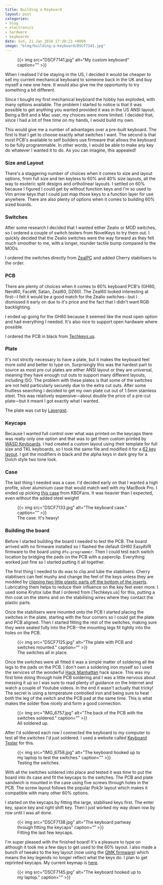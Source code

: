 ```yaml
---
title: Building a Keyboard
layout: post
categories:
- blog
- electronics
- hardware
- keyboards
date: Sun, 21 Jan 2018 17:38:21 +0000
image: "blog/building-a-keyboard/DSCF7141.jpg"
---
```


<figure>
  {{< img src="DSCF7141.jpg" alt="My custom keyboard" caption="" >}}

</figure>

When I realised I'd be staying in the US, I decided it would be cheaper to sell
my current mechanical keyboard to someone back in the UK and buy myself a new
one here. It would also give me the opportunity to try something a bit
different.

<!--more-->

Since I bought my first mechanical keyboard the hobby has exploded, with many
options available. The problem I started to notice is that it was possible to
get anything you wanted provided it was in the US ANSI layout. Being a Brit and
a Mac user, my choices were more limited. I decided that, since I had a lot of
free time on my hands, I would build my own.

This would give me a number of advantages over a pre-built keyboard. The first
is that I get to choose exactly what switches I want. The second is that most
PCB's available to self builders use firmware that allows the keyboard to be
fully programmable. In other words, I would be able to make any key do whatever
I wanted it to do. As you can imagine, this appealed!

### Size and Layout

There's a staggering number of choices when it comes to size and layout options,
from full size and ten keyless to 60% and 40% size layouts, all the way to
esoteric split designs and ortholinear layouts. I settled on 60% because
I figured I could get by without function keys and I'm so used to Vim arrow keys
that I could just map those keys to a function layer for use anywhere. There are
also plenty of options when it comes to building 60% sized boards.

### Switches

After some research I decided that I wanted either Zealio or MOD switches, so
I ordered a couple of switch testers from NovelKeys to try them out. I quickly
decided that the Zealio switches were the way forward as they felt much smoother
to me, with a longer, rounder tactile bump compared to the MODs.

I ordered the switches directly from
[ZealPC](https://zealpc.net/collections/switches/products/zealio) and added
Cherry stabilisers to the order.

### PCB

There are plenty of choices when it comes to 60% keyboard PCB's (GH60, Nerd60,
FaceW, Satan, Zeal60, DZ60). The Zeal60 looked interesting at first--I felt it
would be a good match for the Zealio switches--but I dismissed it early on due
to it's price and the fact that I didn't want RGB backlighting.

I ended up going for the GH60 because it seemed like the most open option and
had everything I needed. It's also nice to support open hardware where possible.

I ordered the PCB in black from
[Techkeys.us](https://techkeys.us/collections/accessories/products/gh60).

### Plate

It's not strictly necessary to have a plate, but it makes the keyboard feel more
solid and better to type on. Surprisingly this was the hardest part to source as
most pre cut plates are either ANSI layout or they are universal, meaning they
have enough cut outs to support many different layouts, including ISO. The
problem with these plates is that some of the switches are not held particularly
securely due to the extra cut outs. After some fruitless searching I decided to
get my own plate cut out of 1.5mm stainless steel. This was relatively
expensive—about double the price of a pre-cut plate—but it meant I got exactly
what I wanted.

The plate was cut by [Lasergist](http://lasergist.com).

### Keycaps

Because I wanted full control over what was printed on the keycaps there was
really only one option and that was to get them custom printed by [WASD
Keyboards](http://www.wasdkeyboards.com/index.php/products/keycap-set/62-key-cherry-mx-keycap-set.html).
I had created a custom layout using their template for full size and TKL
keyboards, so I took the same file and modified it for a
[62 key layout](https://github.com/danbee/wasd-mac-uk-layout/pull/2). I got the
modifiers in black and the alpha keys in dark grey for a Dolch style two tone
look.

### Case

The last thing I needed was a case. I'd decided early on that I wanted a high
profile, silver aluminium case that would match well with my MacBook Pro.
I ended up picking [this case](https://kbdfans.myshopify.com/products/mechanical-keyboard-shell-anode-aluminum-shell-gh60-poker-60-mechanical-keyboard-shell?variant=36017578253)
from KBDFans. It was heavier than I expected, even without the added steel
weight!

<figure>
  {{< img src="DSCF7133.jpg" alt="The keyboard case." caption="" >}}

  <figcaption>The case. It's heavy!</figcaption>
</figure>

### Building the board

Before I started building the board I needed to test the PCB. The board arrived
with no firmware installed so I flashed the default GH60 EasyAVR firmware to the
board using `dfu-programmer`. Then I could test each switch location by bridging
the pads on the PCB with a paperclip. Everything worked just fine so I started
putting it all together.

The first thing I needed to do was to clip and lube the stabilisers. Cherry
stabilisers can feel mushy and change the feel of the keys unless they are
modded by [clipping two little plastic parts off the bottom of the
inserts](https://youtu.be/C6hPoe3srcw). Lubricating them helps to reduce their
influence on the key feel even more. I used some Krytox lube that I ordered from
[Techkeys.us] for this, putting a thin coat on the stems and on the stabilising
wires where they contact the plastic parts.

Once the stabilisers were mounted onto the PCB I started placing the switches in
the plate, starting with the four corners so I could get the plate and PCB
aligned. Then I started fitting the rest of the switches, making sure they were
seated fully into the PCB--the mounting legs fit tightly into the holes on the
PCB.

<figure>
  {{< img src="DSCF7125.jpg" alt="The plate with PCB and switches mounted." caption="" >}}

  <figcaption>The switches all in place.</figcaption>
</figure>

Once the switches were all fitted it was a simple matter of soldering all the
legs to the pads on the PCB. I don't own a soldering iron myself so I used the
services of the wonderful [Hack Manhattan](https://hackmanhattan.com) hack
space. This was my first time doing through hole PCB soldering and I was
a little nervous about messing it up so I was sure to read plenty of guidance on
the Internet and watch a couple of Youtube videos. In the end it wasn't actually
that tricky! The secret is using a temperature controlled iron and being sure to
heat both the leg of the switch and the PCB pad at the same time. This is what
makes the solder flow nicely and form a good connection.

<figure>
  {{< img src="IMG_6757.jpg" alt="The back of the PCB with the switches soldered." caption="" >}}

  <figcaption>All soldered up.</figcaption>
</figure>

After I'd soldered each row I connected the keyboard to my computer to test all
the switches I'd just soldered. I used a website called [Keyboard
Tester](http://www.keyboardtester.com) for this.

<figure>
  {{< img src="IMG_6758.jpg" alt="The keyboard hooked up to my laptop to test the switches." caption="" >}}

  <figcaption>Testing the switches.</figcaption>
</figure>

With all the switches soldered into place and tested it was time to put the
board into its case and fit the keycaps to the switches. The PCB and plate
sandwich is mounted in the case using five screws through holes in the PCB. The
screw layout follows the popular Pok3r layout which makes it compatible with
many other 60% options.

I started on the keycaps by fitting the large, stabilised keys first. The enter
key, space key and right shift key. Then I just worked my way down row by row
until I was all done.

<figure>
  {{< img src="DSCF7138.jpg" alt="The keyboard partway through fitting the keycaps" caption="" >}}

  <figcaption>Fitting the last few keycaps.</figcaption>
</figure>

I'm super pleased with the finished board! It's a pleasure to type on although
it took me a few days to get used to the 60% layout. I also made a bunch of
tweaks to the key layout (now using the [QMK firmware](http://qmk.fm)) which
means the key legends no longer reflect what the keys do. I plan to get
reprinted keycaps. My current keymap is
[here](https://github.com/danbee/qmk_firmware/blob/gh60-danbee/keyboards/gh60/keymaps/danbee/keymap.c).

<figure>
  {{< img src="DSCF7145.jpg" alt="The keyboard hooked up to my laptop." caption="" >}}

</figure>



